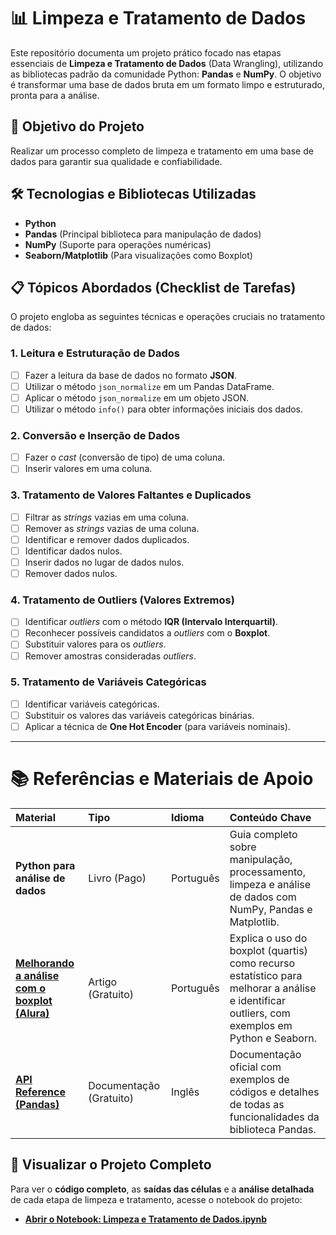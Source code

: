# 📊 Limpeza e Tratamento de Dados

Este repositório documenta um projeto prático focado nas etapas essenciais de **Limpeza e Tratamento de Dados** (Data Wrangling), utilizando as bibliotecas padrão da comunidade Python: **Pandas** e **NumPy**. O objetivo é transformar uma base de dados bruta em um formato limpo e estruturado, pronta para a análise.

## 🎯 Objetivo do Projeto

Realizar um processo completo de limpeza e tratamento em uma base de dados para garantir sua qualidade e confiabilidade.

## 🛠️ Tecnologias e Bibliotecas Utilizadas

* **Python**
* **Pandas** (Principal biblioteca para manipulação de dados)
* **NumPy** (Suporte para operações numéricas)
* **Seaborn/Matplotlib** (Para visualizações como Boxplot)

## 📋 Tópicos Abordados (Checklist de Tarefas)

O projeto engloba as seguintes técnicas e operações cruciais no tratamento de dados:

### 1. Leitura e Estruturação de Dados

* [ ] Fazer a leitura da base de dados no formato **JSON**.
* [ ] Utilizar o método `json_normalize` em um Pandas DataFrame.
* [ ] Aplicar o método `json_normalize` em um objeto JSON.
* [ ] Utilizar o método `info()` para obter informações iniciais dos dados.

### 2. Conversão e Inserção de Dados

* [ ] Fazer o *cast* (conversão de tipo) de uma coluna.
* [ ] Inserir valores em uma coluna.

### 3. Tratamento de Valores Faltantes e Duplicados

* [ ] Filtrar as *strings* vazias em uma coluna.
* [ ] Remover as *strings* vazias de uma coluna.
* [ ] Identificar e remover dados duplicados.
* [ ] Identificar dados nulos.
* [ ] Inserir dados no lugar de dados nulos.
* [ ] Remover dados nulos.

### 4. Tratamento de Outliers (Valores Extremos)

* [ ] Identificar *outliers* com o método **IQR (Intervalo Interquartil)**.
* [ ] Reconhecer possíveis candidatos a *outliers* com o **Boxplot**.
* [ ] Substituir valores para os *outliers*.
* [ ] Remover amostras consideradas *outliers*.

### 5. Tratamento de Variáveis Categóricas

* [ ] Identificar variáveis categóricas.
* [ ] Substituir os valores das variáveis categóricas binárias.
* [ ] Aplicar a técnica de **One Hot Encoder** (para variáveis nominais).

---

# 📚 Referências e Materiais de Apoio

| Material | Tipo | Idioma | Conteúdo Chave |
| :--- | :--- | :--- | :--- |
| **Python para análise de dados** | Livro (Pago) | Português | Guia completo sobre manipulação, processamento, limpeza e análise de dados com NumPy, Pandas e Matplotlib. |
| **[Melhorando a análise com o boxplot (Alura)](https://www.alura.com.br/artigos/melhorando-a-analise-com-o-boxplot)** | Artigo (Gratuito) | Português | Explica o uso do boxplot (quartis) como recurso estatístico para melhorar a análise e identificar outliers, com exemplos em Python e Seaborn. |
| **[API Reference (Pandas)](https://pandas.pydata.org/docs/reference/index.html)** | Documentação (Gratuito) | Inglês | Documentação oficial com exemplos de códigos e detalhes de todas as funcionalidades da biblioteca Pandas. |


## 🔎 Visualizar o Projeto Completo

Para ver o **código completo**, as **saídas das células** e a **análise detalhada** de cada etapa de limpeza e tratamento, acesse o notebook do projeto:

* [**Abrir o Notebook: Limpeza e Tratamento de Dados.ipynb**]([./Limpeza_e_Tratamento_de_Dados.ipynb](https://github.com/Rafael86rj/Limpeza-e-tratamento-de-dados/blob/8af46ef56cf738372e9b9cb1fc3db749cbc5cbfe/Limpeza%20e%20Tratamento%20de%20Dados.ipynb))

